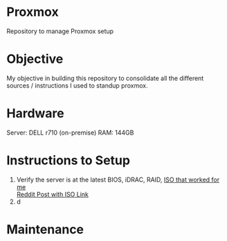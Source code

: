 # Proxmox
Repository to manage Proxmox setup

# Objective
My objective in building this repository to consolidate all the different sources / instructions I used to standup proxmox. 

# Hardware
Server:  DELL r710 (on-premise)
RAM: 144GB


# Instructions to Setup
1. Verify the server is at the latest BIOS, iDRAC, RAID,
[ISO that worked for me](https://www.dropbox.com/s/ujw0sczpz1zk79k/DELL-R710.iso.iso?dl=0)<br>
[Reddit Post with ISO Link](https://www.reddit.com/r/homelab/comments/gixkba/dell_r710_firmware_updates_these_days/)
3. d

# Maintenance


